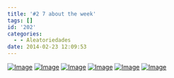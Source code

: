 ```yaml
---
title: '#2 7 about the week'
tags: []
id: '202'
categories:
  - - Aleatoriedades
date: 2014-02-23 12:09:53
---
```


[![Image](http://162.243.62.160/wp-content/uploads/2014/02/dsc02136.jpg?w=650)](http://162.243.62.160/wp-content/uploads/2014/02/dsc02136.jpg) [![Image](http://162.243.62.160/wp-content/uploads/2014/02/dsc02124.jpg?w=650)](http://162.243.62.160/wp-content/uploads/2014/02/dsc02124.jpg) [![Image](http://162.243.62.160/wp-content/uploads/2014/02/dsc02137.jpg?w=650)](http://162.243.62.160/wp-content/uploads/2014/02/dsc02137.jpg) [![Image](http://162.243.62.160/wp-content/uploads/2014/02/dsc02143.jpg?w=650)](http://162.243.62.160/wp-content/uploads/2014/02/dsc02143.jpg) [![Image](http://162.243.62.160/wp-content/uploads/2014/02/dsc02153.jpg?w=650)](http://162.243.62.160/wp-content/uploads/2014/02/dsc02153.jpg) [![Image](http://162.243.62.160/wp-content/uploads/2014/02/dsc02193.jpg?w=650)](http://162.243.62.160/wp-content/uploads/2014/02/dsc02193.jpg)